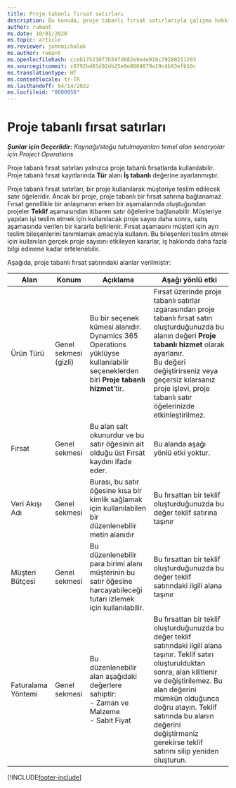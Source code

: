 ```yaml
---
title: Proje tabanlı fırsat satırları
description: Bu konuda, proje tabanlı fırsat satırlarıyla çalışma hakkında bilgiler sağlanmaktadır.
author: rumant
ms.date: 10/01/2020
ms.topic: article
ms.reviewer: johnmichalak
ms.author: rumant
ms.openlocfilehash: cceb175210f7b597d682e9e4e910c79280211293
ms.sourcegitcommit: c0792bd65d92db25e0e8864879a19c4b93efb10c
ms.translationtype: HT
ms.contentlocale: tr-TR
ms.lasthandoff: 04/14/2022
ms.locfileid: "8600950"
---
```

# <a name="project-based-opportunity-lines"></a>Proje tabanlı fırsat satırları

_**Şunlar için Geçerlidir:** Kaynağı/stoğu tutulmayanları temel alan senaryolar için Project Operations_


Proje tabanlı fırsat satırları yalnızca proje tabanlı fırsatlarda kullanılabilir. Proje tabanlı fırsat kayıtlarında **Tür** alanı **İş tabanlı** değerine ayarlanmıştır.

Proje tabanlı fırsat satırları, bir proje kullanılarak müşteriye teslim edilecek satır öğeleridir. Ancak bir proje, proje tabanlı bir fırsat satırına bağlanamaz. Fırsat genellikle bir anlaşmanın erken bir aşamalarında oluştuğundan projeler **Teklif** aşamasından itibaren satır öğelerine bağlanabilir. Müşteriye yapılan işi teslim etmek için kullanılacak proje sayısı daha sonra, satış aşamasında verilen bir kararla belirlenir. Fırsat aşamasını müşteri için ayrı teslim bileşenlerini tanımlamak amacıyla kullanın. Bu bileşenleri teslim etmek için kullanılan gerçek proje sayısını etkileyen kararlar, iş hakkında daha fazla bilgi edinene kadar ertelenebilir.

Aşağıda, proje tabanlı fırsat satırındaki alanlar verilmiştir:

| **Alan** | **Konum** | **Açıklama** | **Aşağı yönlü etki** |
| --- | --- | --- | --- |
| Ürün Türü | Genel sekmesi (gizli) | Bu bir seçenek kümesi alanıdır. Dynamics 365 Operations yüklüyse kullanılabilir seçeneklerden biri **Proje tabanlı hizmet**'tir.  | Fırsat üzerinde proje tabanlı satırlar ızgarasından proje tabanlı fırsat satırı oluşturduğunuzda bu alanın değeri **Proje tabanlı hizmet** olarak ayarlanır. <br> Bu değeri değiştirirseniz veya geçersiz kılarsanız proje işlevi, proje tabanlı satır öğelerinizde etkinleştirilmez. |
| Fırsat | Genel sekmesi | Bu alan salt okunurdur ve bu satır öğesinin ait olduğu üst Fırsat kaydını ifade eder. | Bu alanda aşağı yönlü etki yoktur. |
| Veri Akışı Adı | Genel sekmesi | Burası, bu satır öğesine kısa bir kimlik sağlamak için kullanılabilen bir düzenlenebilir metin alanıdır | Bu fırsattan bir teklif oluşturduğunuzda bu değer teklif satırına taşınır |
| Müşteri Bütçesi | Genel sekmesi | Bu düzenlenebilir para birimi alanı müşterinin bu satır öğesine harcayabileceği tutarı izlemek için kullanılabilir. | Bu fırsattan bir teklif oluşturduğunuzda bu değer teklif satırındaki ilgili alana taşınır |
| Faturalama Yöntemi | Genel sekmesi | Bu düzenlenebilir alan aşağıdaki değerlere sahiptir:</br>- Zaman ve Malzeme</br>- Sabit Fiyat | Bu fırsattan bir teklif oluşturduğunuzda bu değer teklif satırındaki ilgili alana taşınır. Teklif satırı oluşturulduktan sonra, alan kilitlenir ve değiştirilemez. Bu alan değerini mümkün olduğunca doğru atayın. Teklif satırında bu alanın değerini değiştirmeniz gerekirse teklif satırını silip yeniden oluşturun. |


[!INCLUDE[footer-include](../includes/footer-banner.md)]